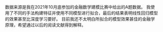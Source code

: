 数据来源是我在2021年10月底参加的金融数学建模比赛中给出的A题数据。
我使用了不同的手法构建特征并使用不同模型进行拟合，最后的结果表明线性回归模型的效果甚至比深度学习要好。
目前我还不太明白所拟合的模型效果甚佳的金融学原理，希望通过以后的阅读文献得到解释。
